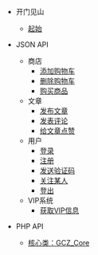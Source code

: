 - 开门见山

  - [起始](README.md)

- JSON API
  - 商店
    - [添加购物车](API/JSON/GaddCharts.md)
    - [删除购物车](/_404.md)
    - [购买商品](/_404.md)
  - 文章
    - [发布文章](/_404.md)
    - [发表评论](/_404.md)
    - [给文章点赞](/_404.md)
  - 用户
    - [登录](/_404.md)
    - [注册](/_404.md)
    - [发送验证码](/_404.md)
    - [关注某人](/_404.md)
    - [登出](/_404.md)
  - VIP系统
    - [获取VIP信息](/_404.md)

- PHP API
  - [核心类：GCZ_Core](/_404.md)